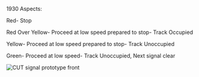 1930 Aspects:

Red- Stop

Red Over Yellow- Proceed at low speed prepared to stop- Track Occupied

Yellow- Proceed at low speed prepared to stop- Track Unoccupied

Green- Proceed at low speed- Track Unoccupied, Next signal clear

![CUT signal prototype front](https://github.com/user-attachments/assets/81799700-91ab-482a-b16e-424953d8c3f4)
